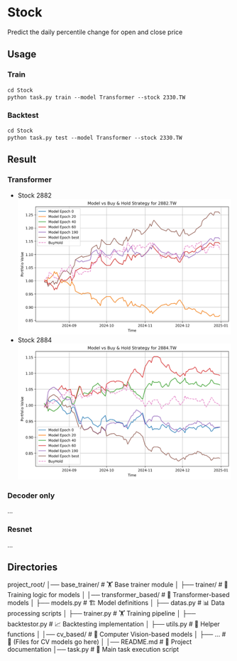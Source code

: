 # Stock
Predict the daily percentile change for open and close price

## Usage
### Train
```
cd Stock
python task.py train --model Transformer --stock 2330.TW
```
### Backtest
```
cd Stock
python task.py test --model Transformer --stock 2330.TW  
```


## Result
### Transformer
- Stock 2882
![2882 performance](https://github.com/KJJHHH/Stock/blob/main/transformer_based/transformer-result/2882.TW.png)
- Stock 2884
![2884 performance](https://github.com/KJJHHH/Stock/blob/main/transformer_based/transformer-result/2884.TW.png)
### Decoder only
...

### Resnet
...

## Directories
project_root/
│── base_trainer/        # 🏋️ Base trainer module
│   ├── trainer/         # 🎯 Training logic for models
│
│── transformer_based/   # 🤖 Transformer-based models
│   ├── models.py        # 🏗️ Model definitions
│   ├── datas.py         # 📊 Data processing scripts
│   ├── trainer.py       # 🏋️ Training pipeline
│   ├── backtestor.py    # 📈 Backtesting implementation
│   ├── utils.py         # 🔧 Helper functions
│
│── cv_based/            # 🎥 Computer Vision-based models
│   ├── ...             # 📂 (Files for CV models go here)
│
│── README.md            # 📘 Project documentation
│── task.py              # 🚀 Main task execution script





